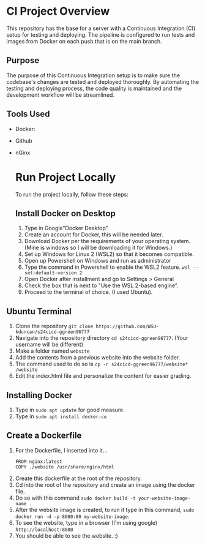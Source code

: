 # CI Project Overview

This repository has the base for a server with a Continuous Integration (CI) setup for testing and deploying. The pipeline is configured to run tests and images from Docker on each push that is on the main branch.

## Purpose

The purpose of this Continuous Integration setup is to make sure the codebase's changes are tested and deployed thoroughly. By automating the testing and deploying process, the code quality is maintained and the development workflow will be streamlined.

## Tools Used

- Docker:
- Github
- nGinx

  # Run Project Locally

  To run the project locally, follow these steps:

  ## Install Docker on Desktop

  1. Type in Google"Docker Desktop"
  2. Create an account for Docker, this will be needed later.
  3. Download Docker per the requirements of your operating system. (Mine is windows so I will be downloading it for Windows.)
  4. Set up Windows for Linux 2 (WSL2) so that it becomes compatible.
  5. Open up Powershell on Windows and run as administrator
  6. Type the command in Powershell to enable the WSL2 feature. `wsl --set-default-version 2`
  7. Open Docker after installment and go to Settings > General
  8. Check the box that is next to "Use the WSL 2-based engine".
  9. Proceed to the terminal of choice. (I used Ubuntu).
 
## Ubuntu Terminal

  1. Clone the repository `git clone https://github.com/WSU-kduncan/s24cicd-ggreen96777`
  2. Navigate into the repository directory `cd s24cicd-ggreen96777`. (Your username will be different)
  3. Make a folder named `website`
  4. Add the contents from a previous website into the website folder.
  5. The command used to do so is `cp -r s24cicd-ggreen96777/website* /website`
  6. Edit the index.html file and personalize the content for easier grading.

## Installing Docker

  1. Type in `sudo apt update` for good measure.
  2. Type in `sudo apt install docker-ce`

## Create a Dockerfile

  1. For the Dockerfile, I inserted into it...
     ```
     FROM nginx:latest
     COPY ./website /usr/share/nginx/html
     ```
  2. Create this dockerfile at the root of the repository.
  3. Cd into the root of the repository and create an image using the docker file.
  4. Do so with this command `sudo docker build -t your-website-image-name .`
  5. After the website image is created, to run it type in this command, `sudo docker run -d -p 8080:80 my-website-image`.
  6. To see the website, type in a browser (I'm using google) `http://localhost:8080`
  7. You should be able to see the website. :)
     
